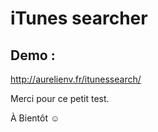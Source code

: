 # iTunes searcher

## Demo :

http://aurelienv.fr/itunessearch/

Merci pour ce petit test.


À Bientôt :relaxed:
